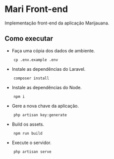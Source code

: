 # Mari Front-end
Implementação front-end da aplicação Marijauana.

## Como executar
- Faça uma cópia dos dados de ambiente.
```
    cp .env.example .env
```
- Instale as dependências do Laravel.
```
    composer install
```
- Instale as dependências do Node.
```
    npm i
```
- Gere a nova chave da aplicação.
```
    php artisan key:generate
```
- Build os assets.
```
    npm run build
```
- Execute o servidor.
```
    php artisan serve
```
